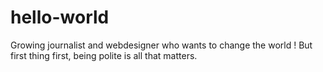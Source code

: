 # hello-world

Growing journalist and webdesigner who wants to change the world ! But first thing first, being polite is all that matters.
